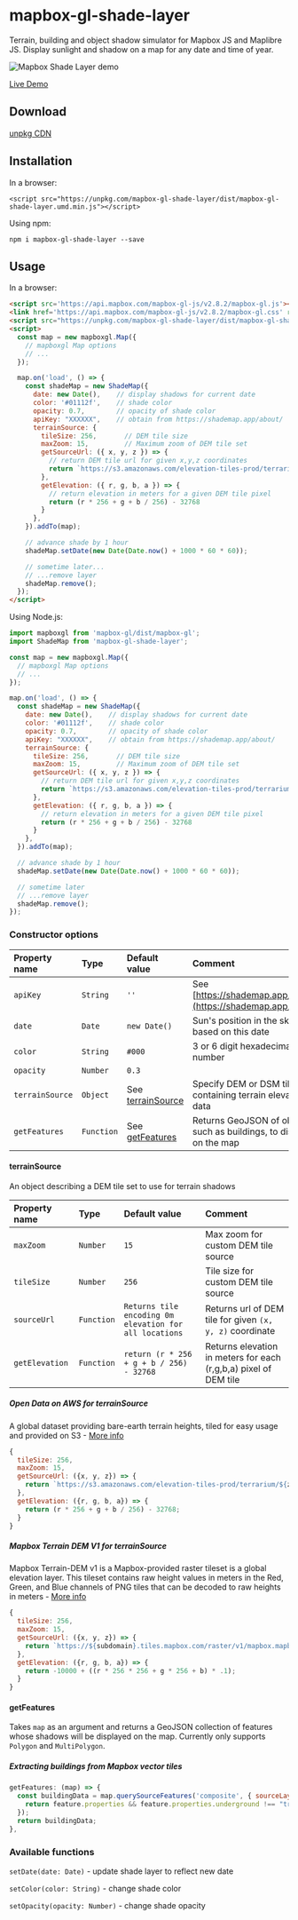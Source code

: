 # mapbox-gl-shade-layer

Terrain, building and object shadow simulator for Mapbox JS and Maplibre JS. Display sunlight and shadow on a map for any date and time of year.

![Mapbox Shade Layer demo](/demo.gif)

[Live Demo](https://ted-piotrowski.github.io/mapbox-gl-shade-layer/examples/map.html)

## Download

[unpkg CDN](https://unpkg.com/mapbox-gl-shade-layer/dist/mapbox-gl-shade-layer.umd.min.js)

## Installation

In a browser:

`<script src="https://unpkg.com/mapbox-gl-shade-layer/dist/mapbox-gl-shade-layer.umd.min.js"></script>`

Using npm:

`npm i mapbox-gl-shade-layer --save`

## Usage

In a browser:

```html
<script src='https://api.mapbox.com/mapbox-gl-js/v2.8.2/mapbox-gl.js'></script>
<link href='https://api.mapbox.com/mapbox-gl-js/v2.8.2/mapbox-gl.css' rel='stylesheet' />
<script src="https://unpkg.com/mapbox-gl-shade-layer/dist/mapbox-gl-shade-layer.umd.min.js"></script>
<script>
  const map = new mapboxgl.Map({
    // mapboxgl Map options
    // ... 
  });

  map.on('load', () => {
    const shadeMap = new ShadeMap({
      date: new Date(),    // display shadows for current date
      color: '#01112f',    // shade color
      opacity: 0.7,        // opacity of shade color
      apiKey: "XXXXXX",    // obtain from https://shademap.app/about/
      terrainSource: {
        tileSize: 256,       // DEM tile size
        maxZoom: 15,         // Maximum zoom of DEM tile set
        getSourceUrl: ({ x, y, z }) => {
          // return DEM tile url for given x,y,z coordinates
          return `https://s3.amazonaws.com/elevation-tiles-prod/terrarium/${z}/${x}/${y}.png`
        },
        getElevation: ({ r, g, b, a }) => {
          // return elevation in meters for a given DEM tile pixel
          return (r * 256 + g + b / 256) - 32768
        }
      },
    }).addTo(map);

    // advance shade by 1 hour
    shadeMap.setDate(new Date(Date.now() + 1000 * 60 * 60)); 

    // sometime later...
    // ...remove layer
    shadeMap.remove();
  });
</script>
```

Using Node.js:

```javascript
import mapboxgl from 'mapbox-gl/dist/mapbox-gl';
import ShadeMap from 'mapbox-gl-shade-layer';

const map = new mapboxgl.Map({
  // mapboxgl Map options
  // ... 
});

map.on('load', () => {
  const shadeMap = new ShadeMap({
    date: new Date(),    // display shadows for current date
    color: '#01112f',    // shade color
    opacity: 0.7,        // opacity of shade color
    apiKey: "XXXXXX",    // obtain from https://shademap.app/about/
    terrainSource: {
      tileSize: 256,       // DEM tile size
      maxZoom: 15,         // Maximum zoom of DEM tile set
      getSourceUrl: ({ x, y, z }) => {
        // return DEM tile url for given x,y,z coordinates
        return `https://s3.amazonaws.com/elevation-tiles-prod/terrarium/${z}/${x}/${y}.png`
      },
      getElevation: ({ r, g, b, a }) => {
        // return elevation in meters for a given DEM tile pixel
        return (r * 256 + g + b / 256) - 32768
      }
    },
  }).addTo(map);

  // advance shade by 1 hour
  shadeMap.setDate(new Date(Date.now() + 1000 * 60 * 60)); 

  // sometime later
  // ...remove layer
  shadeMap.remove();
});
```

### Constructor options

Property name | Type | Default value | Comment
:--- | :--- | :--- | :---
`apiKey` | `String` | `''` | See [https://shademap.app/about/](https://shademap.app/about/)
`date` | `Date` | `new Date()` | Sun's position in the sky is based on this date
`color` | `String` | `#000` | 3 or 6 digit hexadecimal number
`opacity` | `Number` | `0.3`
`terrainSource` | `Object` | See [terrainSource](#terrainsource) | Specify DEM or DSM tiles containing terrain elevation data
`getFeatures` | `Function` | See [getFeatures](#getfeatures) | Returns GeoJSON of objects, such as buildings, to display on the map

#### terrainSource

An object describing a DEM tile set to use for terrain shadows

Property name | Type | Default value | Comment
:--- | :--- | :--- | :---
`maxZoom` | `Number` | `15` | Max zoom for custom DEM tile source
`tileSize` | `Number` | `256` | Tile size for custom DEM tile source
`sourceUrl` | `Function` | `Returns tile encoding 0m elevation for all locations` | Returns url of DEM tile for given `(x, y, z)` coordinate
`getElevation` | `Function` | `return (r * 256 + g + b / 256) - 32768` | Returns elevation in meters for each (r,g,b,a) pixel of DEM tile

##### Open Data on AWS for terrainSource

A global dataset providing bare-earth terrain heights, tiled for easy usage and provided on S3 - [More info](https://registry.opendata.aws/terrain-tiles/)

```javascript
{
  tileSize: 256,
  maxZoom: 15,
  getSourceUrl: ({x, y, z}) => {
    return `https://s3.amazonaws.com/elevation-tiles-prod/terrarium/${z}/${x}/${y}.png`;
  },
  getElevation: ({r, g, b, a}) => {
    return (r * 256 + g + b / 256) - 32768;
  }
}
```

##### Mapbox Terrain DEM V1 for terrainSource

Mapbox Terrain-DEM v1 is a Mapbox-provided raster tileset is a global elevation layer. This tileset contains raw height values in meters in the Red, Green, and Blue channels of PNG tiles that can be decoded to raw heights in meters - [More info](https://docs.mapbox.com/data/tilesets/reference/mapbox-terrain-dem-v1/) 

```javascript
{
  tileSize: 256,
  maxZoom: 15,
  getSourceUrl: ({x, y, z}) => {
    return `https://${subdomain}.tiles.mapbox.com/raster/v1/mapbox.mapbox-terrain-dem-v1/${z}/${x}/${y}.webp?sku=101wuwGrczDtH&access_token=${MAPBOX_API_KEY}`;
  },
  getElevation: ({r, g, b, a}) => {
    return -10000 + ((r * 256 * 256 + g * 256 + b) * .1);
  }
}
```

#### getFeatures

Takes `map` as an argument and returns a GeoJSON collection of features whose shadows will be displayed on the map. Currently only supports `Polygon` and `MultiPolygon`.

##### Extracting buildings from Mapbox vector tiles

```javascript
getFeatures: (map) => {
  const buildingData = map.querySourceFeatures('composite', { sourceLayer: 'building' }).filter((feature) => {
    return feature.properties && feature.properties.underground !== "true" && feature.properties.render_height
  });
  return buildingData;
},
```

### Available functions

`setDate(date: Date)` - update shade layer to reflect new date

`setColor(color: String)` - change shade color

`setOpacity(opacity: Number)` - change shade opacity

